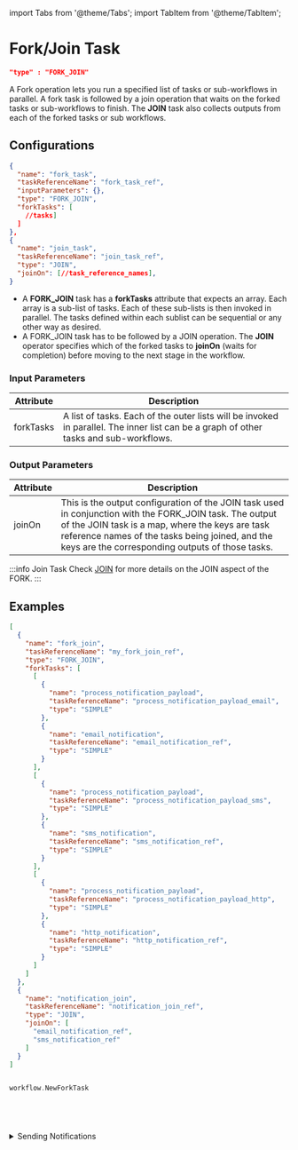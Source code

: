 import Tabs from '@theme/Tabs';
import TabItem from '@theme/TabItem';

# Fork/Join Task

```json
"type" : "FORK_JOIN"
```

A Fork operation lets you run a specified list of tasks or sub-workflows in parallel. A fork task is followed by a join operation that waits on the forked tasks or sub-workflows to finish. The **JOIN** task also collects outputs from each of the forked tasks or sub workflows.

## Configurations

```json
{
  "name": "fork_task",
  "taskReferenceName": "fork_task_ref",
  "inputParameters": {},
  "type": "FORK_JOIN",
  "forkTasks": [
    //tasks]
  ]
},
{
  "name": "join_task",
  "taskReferenceName": "join_task_ref",
  "type": "JOIN",
  "joinOn": [//task_reference_names],
}
```
* A **FORK_JOIN** task has a **forkTasks** attribute that expects an array. Each array is a sub-list of tasks. Each of these sub-lists is then invoked in parallel. The tasks defined within each sublist can be sequential or any other way as desired.
* A FORK_JOIN task has to be followed by a JOIN operation. The **JOIN** operator specifies which of the forked tasks to **joinOn** (waits for completion) before moving to the next stage in the workflow.

### Input Parameters

| Attribute | Description                                                                                                                           |
| --------- | ------------------------------------------------------------------------------------------------------------------------------------- |
| forkTasks | A list of tasks. Each of the outer lists will be invoked in parallel. The inner list can be a graph of other tasks and sub-workflows. |

### Output Parameters

| Attribute | Description                                                                                                                                                                                                                                                        |
| --------- | ------------------------------------------------------------------------------------------------------------------------------------------------------------------------------------------------------------------------------------------------------------------ |
| joinOn    | This is the output configuration of the JOIN task used in conjunction with the FORK_JOIN task. The output of the JOIN task is a map, where the keys are task reference names of the tasks being joined, and the keys are the corresponding outputs of those tasks. |

:::info Join Task
Check [JOIN](https://orkes.io/content/docs/reference-docs/join-task) for more details on the JOIN aspect of the FORK.
:::

## Examples

<Tabs>
<TabItem value="JSON" label="JSON">

```json
[
  {
    "name": "fork_join",
    "taskReferenceName": "my_fork_join_ref",
    "type": "FORK_JOIN",
    "forkTasks": [
      [
        {
          "name": "process_notification_payload",
          "taskReferenceName": "process_notification_payload_email",
          "type": "SIMPLE"
        },
        {
          "name": "email_notification",
          "taskReferenceName": "email_notification_ref",
          "type": "SIMPLE"
        }
      ],
      [
        {
          "name": "process_notification_payload",
          "taskReferenceName": "process_notification_payload_sms",
          "type": "SIMPLE"
        },
        {
          "name": "sms_notification",
          "taskReferenceName": "sms_notification_ref",
          "type": "SIMPLE"
        }
      ],
      [
        {
          "name": "process_notification_payload",
          "taskReferenceName": "process_notification_payload_http",
          "type": "SIMPLE"
        },
        {
          "name": "http_notification",
          "taskReferenceName": "http_notification_ref",
          "type": "SIMPLE"
        }
      ]
    ]
  },
  {
    "name": "notification_join",
    "taskReferenceName": "notification_join_ref",
    "type": "JOIN",
    "joinOn": [
      "email_notification_ref",
      "sms_notification_ref"
    ]
  }
]
```

</TabItem>
<TabItem value="Java" label="Java">

```java

```

</TabItem>
<TabItem value="Golang" label="Golang">

```go
workflow.NewForkTask
```

</TabItem>
<TabItem value="Python" label="Python">

```python

```

</TabItem>
<TabItem value="CSharp" label="CSharp">

```csharp

```

</TabItem>
<TabItem value="Javascript" label="Javascript">

```javascript

```

</TabItem>

<TabItem value="Clojure" label="Clojure">

```clojure

```

</TabItem>
</Tabs>

<details><summary>Sending Notifications</summary>
<p>
Imagine a workflow that sends three notifications: email, SMS, and HTTP. Since none of these steps depend on the others, they can be run in parallel with a fork.
The diagram will appear as follows:

![fork diagram](/img/fork-task-diagram.png)

Here's the JSON definition for the workflow:

```json
[
  {
    "name": "fork_join",
    "taskReferenceName": "my_fork_join_ref",
    "type": "FORK_JOIN",
    "forkTasks": [
      [
        {
          "name": "process_notification_payload",
          "taskReferenceName": "process_notification_payload_email",
          "type": "SIMPLE"
        },
        {
          "name": "email_notification",
          "taskReferenceName": "email_notification_ref",
          "type": "SIMPLE"
        }
      ],
      [
        {
          "name": "process_notification_payload",
          "taskReferenceName": "process_notification_payload_sms",
          "type": "SIMPLE"
        },
        {
          "name": "sms_notification",
          "taskReferenceName": "sms_notification_ref",
          "type": "SIMPLE"
        }
      ],
      [
        {
          "name": "process_notification_payload",
          "taskReferenceName": "process_notification_payload_http",
          "type": "SIMPLE"
        },
        {
          "name": "http_notification",
          "taskReferenceName": "http_notification_ref",
          "type": "SIMPLE"
        }
      ]
    ]
  },
  {
    "name": "notification_join",
    "taskReferenceName": "notification_join_ref",
    "type": "JOIN",
    "joinOn": [
      "email_notification_ref",
      "sms_notification_ref"
    ]
  }
]
```
:::note
There are three parallel 'tines' to this fork, but only two outputs are required for the JOIN to continue. The diagram does draw an arrow from **http_notification_ref** to the **notification_join**, but it is not required for the workflow to continue.
:::
Here is what the output of notification_join will look like. The output is a map, where the keys are the names of task references being joined. The corresponding values are the outputs of those tasks.

```json

{
  "email_notification_ref": {
    "email_sent_at": "2021-11-06T07:37:17+0000",
    "email_sent_to": "test@example.com"
  },
  "sms_notification_ref": {
    "sms_sent_at": "2021-11-06T07:37:17+0129",
    "sms_sent_to": "+1-xxx-xxx-xxxx"
  }
}
```
</p>
</details>
